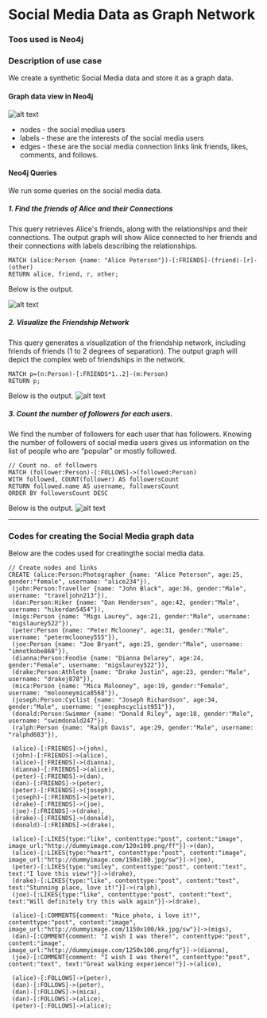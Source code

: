 # Social Media Data as Graph Network
### Toos used is Neo4j

### Description of use case
We create a synthetic Social Media data and store it as a graph data. 

#### Graph data view in Neo4j
![alt text](https://github.com/KarlRetumban/Samptest/blob/main/images/socialnetwork.PNG)

* nodes - the social mediua users
* labels - these are the interests of the social media users
* edges - these are the social media connection links link friends, likes, comments, and follows.
  

#### Neo4j Queries
We run some queries on the social media data.

##### 1. Find the friends of Alice and their Connections
This query retrieves Alice's friends, along with the relationships and their connections. 
The output graph will show Alice connected to her friends and their connections with labels describing the relationships.

~~~cypher
MATCH (alice:Person {name: "Alice Peterson"})-[:FRIENDS]-(friend)-[r]-(other)
RETURN alice, friend, r, other;
~~~

Below is the output.

![alt text](https://github.com/KarlRetumban/Samptest/blob/main/images/query1.PNG)



##### 2. Visualize the Friendship Network
This query generates a visualization of the friendship network, including friends of friends (1 to 2 degrees of separation). 
The output graph will depict the complex web of friendships in the network.

~~~cypher
MATCH p=(n:Person)-[:FRIENDS*1..2]-(m:Person)
RETURN p;
~~~

Below is the output.
![alt text](https://github.com/KarlRetumban/Samptest/blob/main/images/query2.PNG)



##### 3. Count the number of followers for each users.
 We find the number of followers for each user that has followers. 
 Knowing the number of followers of social media users gives us information on the list of people who are “popular” or mostly followed.

~~~cypher
// Count no. of followers
MATCH (follower:Person)-[:FOLLOWS]->(followed:Person)
WITH followed, COUNT(follower) AS followersCount
RETURN followed.name AS username, followersCount
ORDER BY followersCount DESC
~~~

Below is the output.
![alt text](https://github.com/KarlRetumban/Samptest/blob/main/images/query3.PNG)




__________________________________

### Codes for creating the Social Media graph data
Below are the codes used for creatingthe social media data.


~~~cypher
// Create nodes and links 
CREATE (alice:Person:Photographer {name: "Alice Peterson", age:25, gender:"female", username: "alice234"}),
 (john:Person:Traveller {name: "John Black", age:36, gender:"Male", username: "traveljohn213"}),
 (dan:Person:Hiker {name: "Dan Henderson", age:42, gender:"Male", username: "hikerdan5454"}),
 (migs:Person {name: "Migs Laurey", age:21, gender:"Male", username: "migslaurey522"}),
 (peter:Person {name: "Peter Mclooney", age:31, gender:"Male", username: "petermclooney555"}),
 (joe:Person {name: "Joe Bryant", age:25, gender:"Male", username: "imnotkobe868"}),
 (dianna:Person:Foodie {name: "Dianna Delarey", age:24, gender:"Female", username: "migslaurey522"}),
 (drake:Person:Athlete {name: "Drake Justin", age:23, gender:"Male", username: "drakej878"}),
 (mica:Person {name: "Mica Malooney", age:19, gender:"Female", username: "molooneymica8568"}),
 (joseph:Person:Cyclist {name: "Joseph Richardson", age:34, gender:"Male", username: "josephscyclist951"}),
 (donald:Person:Swimmer {name: "Donald Riley", age:18, gender:"Male", username: "swimdonald247"}),
 (ralph:Person {name: "Ralph Davis", age:29, gender:"Male", username: "ralphd683"}),
 
 (alice)-[:FRIENDS]->(john),
 (john)-[:FRIENDS]->(alice),
 (alice)-[:FRIENDS]->(dianna), 
 (dianna)-[:FRIENDS]->(alice),
 (peter)-[:FRIENDS]->(dan),
 (dan)-[:FRIENDS]->(peter), 
 (peter)-[:FRIENDS]->(joseph),
 (joseph)-[:FRIENDS]->(peter), 
 (drake)-[:FRIENDS]->(joe),
 (joe)-[:FRIENDS]->(drake), 
 (drake)-[:FRIENDS]->(donald), 
 (donald)-[:FRIENDS]->(drake),
 
 (alice)-[:LIKES{type:"like", contenttype:"post", content:"image", image_url:"http://dummyimage.com/120x100.png/ff"}]->(dan),
 (alice)-[:LIKES{type:"heart", contenttype:"post", content:"image", image_url:"http://dummyimage.com/150x100.jpg/sw"}]->(joe),
 (peter)-[:LIKES{type:"smiley", contenttype:"post", content:"text", text:"I love this view!"}]->(drake), 
 (drake)-[:LIKES{type:"like", contenttype:"post", content:"text", text:"Stunning place, love it!"}]->(ralph),
 (joe)-[:LIKES{type:"like", contenttype:"post", content:"text", text:"Will definitely try this walk again"}]->(drake),
 
 (alice)-[:COMMENTS{comment: "Nice photo, i love it!", contenttype:"post", content:"image", 
image_url:"http://dummyimage.com/1150x100/kk.jpg/sw"}]->(migs),
 (dan)-[:COMMENT{comment: "I wish I was there!", contenttype:"post", content:"image", 
image_url:"http://dummyimage.com/1250x100.png/fg"}]->(dianna), 
 (joe)-[:COMMENT{comment: "I wish I was there!", contenttype:"post", content:"text", text:"Great walking experience!"}]->(alice),
 
 (alice)-[:FOLLOWS]->(peter),
 (dan)-[:FOLLOWS]->(peter),
 (dan)-[:FOLLOWS]->(mica),
 (dan)-[:FOLLOWS]->(alice),
 (peter)-[:FOLLOWS]->(alice);
~~~
